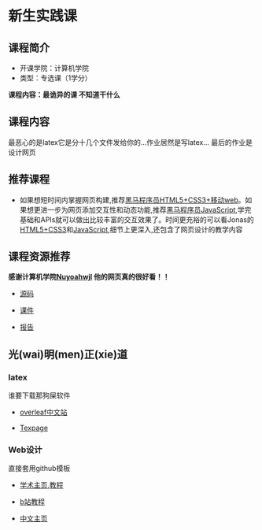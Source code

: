 # 新生实践课

## 课程简介

- 开课学院：计算机学院
- 类型：专选课（1学分）

**课程内容：最诡异的课 不知道干什么**

## 课程内容

最恶心的是latex它是分十几个文件发给你的...作业居然是写latex...
最后的作业是设计网页

## 推荐课程

- 如果想短时间内掌握网页构建,推荐[黑马程序员HTML5+CSS3+移动web](https://www.bilibili.com/video/BV1kM4y127Li?spm_id_from=333.788.videopod.episodes&vd_source=11648ea8b9149e78b210f1a1582d46d7)。如果想更进一步为网页添加交互性和动态功能,推荐[黑马程序员JavaScript](https://www.bilibili.com/video/BV1Y84y1L7Nn?spm_id_from=333.788.videopod.episodes&vd_source=11648ea8b9149e78b210f1a1582d46d7),学完基础和APIs就可以做出比较丰富的交互效果了。时间更充裕的可以看Jonas的[HTML5+CSS3](https://www.bilibili.com/video/BV1A34y1e7wL/?spm_id_from=333.337.search-card.all.click&vd_source=11648ea8b9149e78b210f1a1582d46d7)和[JavaScript](https://www.bilibili.com/video/BV1vA4y197C7/?spm_id_from=333.337.search-card.all.click&vd_source=11648ea8b9149e78b210f1a1582d46d7),细节上更深入,还包含了网页设计的教学内容


## 课程资源推荐

**感谢计算机学院[Nuyoahwjl](https://github.com/Nuyoahwjl) 他的网页真的很好看！！**

- [源码](https://github.com/Nuyoahwjl/HUST-CS/tree/main/%E6%96%B0%E7%94%9F%E5%AE%9E%E8%B7%B5%E8%AF%BE/%E6%BA%90%E7%A0%81)

- [课件](https://github.com/Nuyoahwjl/HUST-CS/tree/main/%E6%96%B0%E7%94%9F%E5%AE%9E%E8%B7%B5%E8%AF%BE/%E8%AF%BE%E4%BB%B6)

- [报告](https://github.com/Nuyoahwjl/HUST-CS/blob/main/%E6%96%B0%E7%94%9F%E5%AE%9E%E8%B7%B5%E8%AF%BE/%E5%AE%9E%E9%AA%8C%E6%8A%A5%E5%91%8A.pdf)

## 光(wai)明(men)正(xie)道

### latex
谁要下载那狗屎软件

- [overleaf中文站](https://cn.overleaf.com/)

- [Texpage](https://www.texpage.com/zh/)

### Web设计
直接套用github模板

- [学术主页](https://academicpages.github.io/),[教程](https://blog.csdn.net/qd1813100174/article/details/128604858)

- [b站教程](httdeo/BV1Gz4y1f7Qj/?spm_id_from=333.337.search-card.all.click&vd_source=7cd55330e6609595be6c1939520e3bc8)

- [中文主页](https://github.com/tangjyan/zh-cn)

